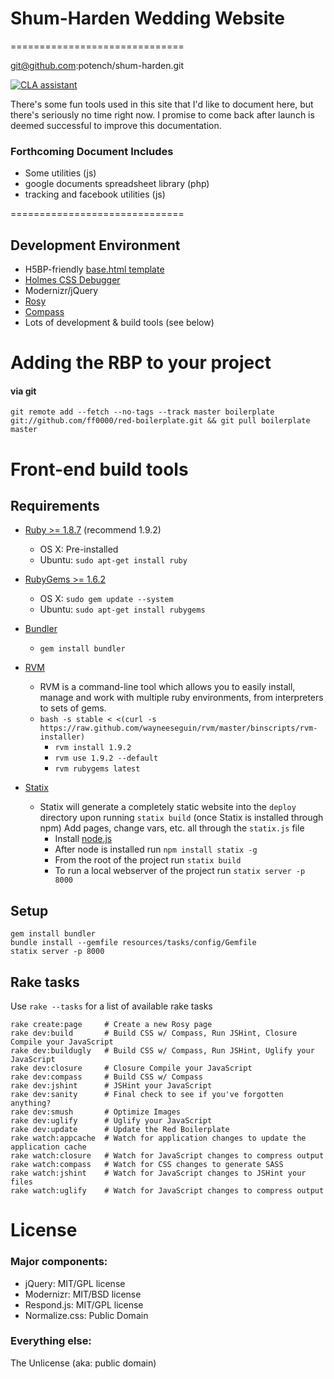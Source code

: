 # Shum-Harden Wedding Website
==============================

git@github.com:potench/shum-harden.git

[![CLA assistant](https://cla-assistant.io/readme/badge/potench/shum-harden)](https://cla-assistant.io/potench/shum-harden)

There's some fun tools used in this site that I'd like to document here, but there's seriously no time right now.  I promise to come back after launch is deemed successful to improve this documentation.

### Forthcoming Document Includes

- Some <canvas> utilities (js)
- google documents spreadsheet library (php)
- tracking and facebook utilities (js)

==============================
## Development Environment

- H5BP-friendly [base.html template](/ff0000/red-boilerplate/project/templates/base.html)
- [Holmes CSS Debugger](http://www.red-root.com/sandbox/holmes/)
- Modernizr/jQuery
- [Rosy](/ff0000/rosy)
- [Compass](/ff0000/red-compass-framework)
- Lots of development & build tools (see below)

Adding the RBP to your project
==============================

#### via git

    git remote add --fetch --no-tags --track master boilerplate git://github.com/ff0000/red-boilerplate.git && git pull boilerplate master

Front-end build tools
=====================

## Requirements

- [Ruby >= 1.8.7](http://www.ruby-lang.org/en/) (recommend 1.9.2)
	- OS X: Pre-installed
	- Ubuntu: `sudo apt-get install ruby`
- [RubyGems >= 1.6.2](http://rubygems.org/)
	- OS X: `sudo gem update --system`
	- Ubuntu: `sudo apt-get install rubygems`
- [Bundler](http://gembundler.com/)
	- `gem install bundler`

- [RVM](http://beginrescueend.com/)
	- RVM is a command-line tool which allows you to easily install, manage and work with multiple ruby environments, from interpreters to sets of gems.
	- `bash -s stable < <(curl -s https://raw.github.com/wayneeseguin/rvm/master/binscripts/rvm-installer)`
        - `rvm install 1.9.2`
        - `rvm use 1.9.2 --default`
        - `rvm rubygems latest`

- [Statix](https://github.com/gigafied/statix)

	- Statix will generate a completely static website into the `deploy` directory upon running `statix build` (once Statix is installed through npm) 
	Add pages, change vars, etc. all through the `statix.js` file
	   - Install [node.js](http://nodejs.org/)
	   - After node is installed run `npm install statix -g`
	   - From the root of the project run `statix build`
	   - To run a local webserver of the project run `statix server -p 8000`

## Setup

    gem install bundler
    bundle install --gemfile resources/tasks/config/Gemfile
    statix server -p 8000

## Rake tasks

Use `rake --tasks` for a list of available rake tasks

	rake create:page     # Create a new Rosy page
	rake dev:build       # Build CSS w/ Compass, Run JSHint, Closure Compile your JavaScript
	rake dev:buildugly   # Build CSS w/ Compass, Run JSHint, Uglify your JavaScript
	rake dev:closure     # Closure Compile your JavaScript
	rake dev:compass     # Build CSS w/ Compass
	rake dev:jshint      # JSHint your JavaScript
	rake dev:sanity      # Final check to see if you've forgotten anything?
	rake dev:smush       # Optimize Images
	rake dev:uglify      # Uglify your JavaScript
	rake dev:update      # Update the Red Boilerplate
	rake watch:appcache  # Watch for application changes to update the application cache
	rake watch:closure   # Watch for JavaScript changes to compress output
	rake watch:compass   # Watch for CSS changes to generate SASS
	rake watch:jshint    # Watch for JavaScript changes to JSHint your files
	rake watch:uglify    # Watch for JavaScript changes to compress output

License
=======

### Major components:

* jQuery: MIT/GPL license
* Modernizr: MIT/BSD license
* Respond.js: MIT/GPL license
* Normalize.css: Public Domain

### Everything else:

The Unlicense (aka: public domain)

